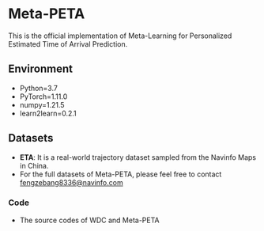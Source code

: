 # Meta-PETA
This is the official implementation of Meta-Learning for Personalized Estimated Time of Arrival Prediction.

## Environment
* Python=3.7
* PyTorch=1.11.0
* numpy=1.21.5
* learn2learn=0.2.1

## Datasets
* **ETA**: It is a real-world trajectory dataset sampled from the Navinfo Maps in China.
* For the full datasets of Meta-PETA, please feel free to contact fengzebang8336@navinfo.com

### Code
* The source codes of WDC and Meta-PETA

